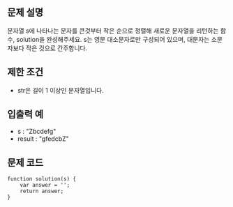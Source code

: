 ## 문제 설명

문자열 s에 나타나는 문자를 큰것부터 작은 순으로 정렬해 새로운 문자열을 리턴하는 함수, solution을 완성해주세요.
s는 영문 대소문자로만 구성되어 있으며, 대문자는 소문자보다 작은 것으로 간주합니다.

## 제한 조건

- str은 길이 1 이상인 문자열입니다.

## 입출력 예

- s : "Zbcdefg"	
- result : "gfedcbZ"

## 문제 코드

```
function solution(s) {
    var answer = '';
    return answer;
}
```